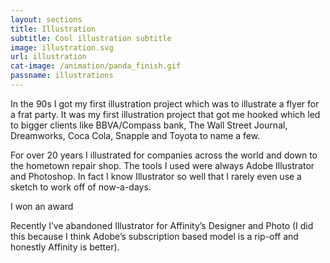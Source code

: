 ```yaml
---
layout: sections
title: Illustration
subtitle: Cool illustration subtitle
image: illustration.svg
url: illustration
cat-image: /animation/panda_finish.gif
passname: illustrations
---
```


In the 90s I got my first illustration project which was to illustrate a flyer for a frat party. It was my first illustration project that got me hooked which led to bigger clients like BBVA/Compass bank, The Wall Street Journal, Dreamworks, Coca Cola, Snapple and Toyota to name a few.

For over 20 years I illustrated for companies across the world and down to the hometown repair shop. The tools I used were always Adobe Illustrator and Photoshop. In fact I know Illustrator so well that I rarely even use a sketch to work off of now-a-days.

I won an award

Recently I’ve abandoned Illustrator for Affinity’s Designer and Photo (I did this because I think Adobe’s subscription based model is a rip-off and honestly Affinity is better).
